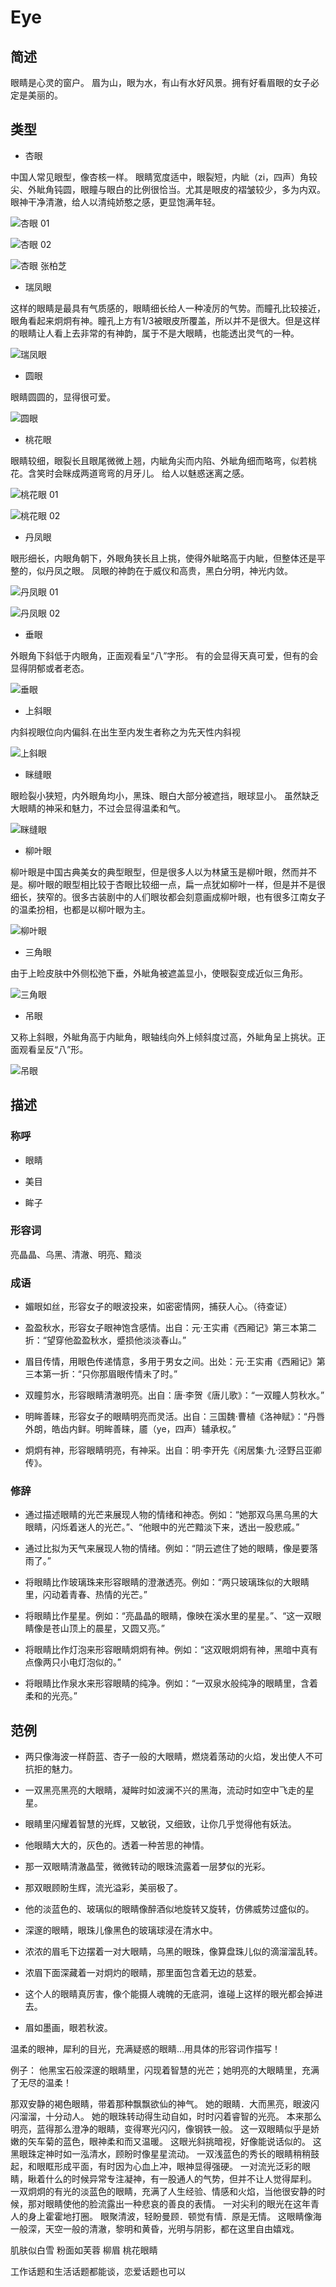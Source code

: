# Eye

## 简述

眼睛是心灵的窗户。
眉为山，眼为水，有山有水好风景。拥有好看眉眼的女子必定是美丽的。

## 类型

- 杏眼

中国人常见眼型，像杏核一样。
眼睛宽度适中，眼裂短，内眦（zi，四声）角较尖、外眦角钝圆，眼瞳与眼白的比例很恰当。尤其是眼皮的褶皱较少，多为内双。
眼神干净清澈，给人以清纯娇憨之感，更显饱满年轻。

![杏眼 01](./Picture/杏眼%2001.jpg)

![杏眼 02](./Picture/杏眼%2002.jpg)

![杏眼 张柏芝](./Picture/杏眼%20张柏芝.jpg)

- 瑞凤眼

这样的眼睛是最具有气质感的，眼睛细长给人一种凌厉的气势。而瞳孔比较接近，眼角看起来炯炯有神。瞳孔上方有1/3被眼皮所覆盖，所以并不是很大。但是这样的眼睛让人看上去非常的有神韵，属于不是大眼睛，也能透出灵气的一种。

![瑞凤眼](./Picture/瑞凤眼.jpg)

- 圆眼

眼睛圆圆的，显得很可爱。

![圆眼](./Picture/圆眼.jpg)

- 桃花眼

眼睛较细，眼裂长且眼尾微微上翘，内眦角尖而内陷、外眦角细而略弯，似若桃花。含笑时会眯成两道弯弯的月牙儿。
给人以魅惑迷离之感。

![桃花眼 01](./Picture/桃花眼%2001.jpg)

![桃花眼 02](./Picture/桃花眼%2002.jpg)

- 丹凤眼

眼形细长，内眼角朝下，外眼角狭长且上挑，使得外眦略高于内眦，但整体还是平整的，似丹凤之眼。
凤眼的神韵在于威仪和高贵，黑白分明，神光内敛。

![丹凤眼 01](./Picture/丹凤眼%2001.jpg)

![丹凤眼 02](./Picture/丹凤眼%2002.jpg)

- 垂眼

外眼角下斜​低于内眼角，正面观看呈“八”字形。
有的会显得天真可爱，但有的会显得阴郁或者老态。

![垂眼](./Picture/垂眼.jpg)

- 上斜眼

内斜视眼位向内偏斜.在出生至内发生者称之为先天性内斜视

![上斜眼](./Picture/上斜眼.jpg)

- 眯缝眼

眼睑裂小狭短，内外眼角均小，黑珠、眼白大部分被遮挡，眼球显小。
虽然缺乏大眼睛的神采和魅力，不过会显得温柔和气。

![眯缝眼](./Picture/眯缝眼.jpg)

- 柳叶眼

柳叶眼是中国古典美女的典型眼型，但是很多人以为林黛玉是柳叶眼，然而并不是。柳叶眼的眼型相比较于杏眼比较细一点，扁一点犹如柳叶一样，但是并不是很细长，狭窄的。很多古装剧中的人们眼妆都会刻意画成柳叶眼，也有很多江南女子的温柔扮相，也都是以柳叶眼为主。

![柳叶眼](./Picture/柳叶眼.jpg)

- 三角眼

由于上睑皮肤中外侧松弛下垂，外眦角被遮盖显小，使眼裂变成近似三角形。

![三角眼](./Picture/三角眼.jpg)

- 吊眼

又称上斜眼，外眦角高于内眦角，眼轴线向外上倾斜度过高，外眦角呈上挑状。正面观看呈反“八”形。

![吊眼](./Picture/吊眼.webp)

## 描述

### 称呼

- 眼睛

- 美目

- 眸子

### 形容词

亮晶晶、乌黑、清澈、明亮、黯淡

### 成语

- 媚眼如丝，形容女子的眼波投来，如密密情网，捕获人心。（待查证）

- 盈盈秋水，形容女子眼神饱含感情。出自：元·王实甫《西厢记》第三本第二折：“望穿他盈盈秋水，蹙损他淡淡春山。”

- 眉目传情，用眼色传递情意，多用于男女之间。出处：元·王实甫《西厢记》第三本第一折：“只你那眉眼传情未了时。”

- 双瞳剪水，形容眼睛清澈明亮。出自：唐·李贺《唐儿歌》：“一双瞳人剪秋水。”

- 明眸善睐，形容女子的眼睛明亮而灵活。出自：三国魏·曹植《洛神赋》：“丹唇外朗，皓齿内鲜。明眸善睐，靥（ye，四声）辅承权。”

- 炯炯有神，形容眼睛明亮，有神采。出自：明·李开先《闲居集·九·泾野吕亚卿传》。

### 修辞

- 通过描述眼睛的光芒来展现人物的情绪和神态。例如：“她那双乌黑乌黑的大眼睛，闪烁着迷人的光芒。”、“他眼中的光芒黯淡下来，透出一股悲戚。”

- 通过比拟为天气来展现人物的情绪。例如：“阴云遮住了她的眼睛，像是要落雨了。”

- 将眼睛比作玻璃珠来形容眼睛的澄澈透亮。例如：“两只玻璃珠似的大眼睛里，闪动着青春、热情的光芒。”

- 将眼睛比作星星。例如：“亮晶晶的眼睛，像映在溪水里的星星。”、“这一双眼睛像是苍山顶上的晨星，又圆又亮。”

- 将眼睛比作灯泡来形容眼睛炯炯有神。例如：“这双眼炯炯有神，黑暗中真有点像两只小电灯泡似的。”

- 将眼睛比作泉水来形容眼睛的纯净。例如：“一双泉水般纯净的眼睛里，含着柔和的光亮。”

## 范例

- 两只像海波一样蔚蓝、杏子一般的大眼睛，燃烧着荡动的火焰，发出使人不可抗拒的魅力。

- 一双黑亮黑亮的大眼睛，凝眸时如波澜不兴的黑海，流动时如空中飞走的星星。

- 眼睛里闪耀着智慧的光辉，又敏锐，又细致，让你几乎觉得他有妖法。

- 他眼睛大大的，灰色的。透着一种苦思的神情。

- 那一双眼睛清澈晶莹，微微转动的眼珠流露着一层梦似的光彩。

- 那双眼顾盼生辉，流光溢彩，美丽极了。

- 他的淡蓝色的、玻璃似的眼睛像醉酒似地旋转又旋转，仿佛威势过盛似的。

- 深邃的眼睛，眼珠儿像黑色的玻璃球浸在清水中。

- 浓浓的眉毛下边摆着一对大眼睛，乌黑的眼珠，像算盘珠儿似的滴溜溜乱转。

- 浓眉下面深藏着一对炯灼的眼睛，那里面包含着无边的慈爱。

- 这个人的眼睛真厉害，像个能摄人魂魄的无底洞，谁碰上这样的眼光都会掉进去。

- 眉如墨画，眼若秋波。

温柔的眼神，犀利的目光，充满疑惑的眼睛…用具体的形容词作描写！

例子： 他黑宝石般深邃的眼睛里，闪现着智慧的光芒；她明亮的大眼睛里，充满了无尽的温柔！

那双安静的褐色眼睛，带着那种飘飘欲仙的神气。
她的眼睛．大而黑亮，眼波闪闪溜溜，十分动人。
她的眼珠转动得生动自如，时时闪着睿智的光亮。
本来那么明亮，蓝得那么澄净的眼睛，变得寒光闪闪，像钢铁一般。
这一双眼睛似乎是娇嫩的矢车菊的蓝色，眼神柔和而又温暖。
这眼光斜挑暗视，好像能说话似的。
这黑眼珠定神时如一泓清水，顾盼时像星星流动。
一双浅蓝色的秀长的眼睛稍稍鼓起，和眼眶形成平面，有时因为心血上冲，眼神显得强硬。
一对流光泛彩的眼睛，瞅着什么的时候异常专注凝神，有一股通人的气势，但并不让人觉得犀利。
一双炯炯的有光的淡蓝色的眼睛，充满了人生经验、情感和火焰，当他很安静的时候，那对眼睛使他的脸流露出一种悲哀的善良的表情。
一对尖利的眼光在这年青人的身上霍霍地打圈。
眼聚清波，轻盼曼顾．顿觉有情．原是无情。
这眼睛像海一般深，天空一般的清澈，黎明和黄昏，光明与阴影，都在这里自由嬉戏。


肌肤似白雪
粉面如芙蓉
柳眉
桃花眼睛

工作话题和生活话题都能谈，恋爱话题也可以